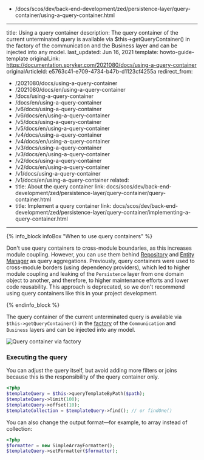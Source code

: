   - /docs/scos/dev/back-end-development/zed/persistence-layer/query-container/using-a-query-container.html
---
title: Using a query container
description: The query container of the current unterminated query is available via $this->getQueryContainer() in the factory of the communication and the Business layer and can be injected into any model.
last_updated: Jun 16, 2021
template: howto-guide-template
originalLink: https://documentation.spryker.com/2021080/docs/using-a-query-container
originalArticleId: e5763c41-e709-4734-b47b-d1123cf4255a
redirect_from:
  - /2021080/docs/using-a-query-container
  - /2021080/docs/en/using-a-query-container
  - /docs/using-a-query-container
  - /docs/en/using-a-query-container
  - /v6/docs/using-a-query-container
  - /v6/docs/en/using-a-query-container
  - /v5/docs/using-a-query-container
  - /v5/docs/en/using-a-query-container
  - /v4/docs/using-a-query-container
  - /v4/docs/en/using-a-query-container
  - /v3/docs/using-a-query-container
  - /v3/docs/en/using-a-query-container
  - /v2/docs/using-a-query-container
  - /v2/docs/en/using-a-query-container
  - /v1/docs/using-a-query-container
  - /v1/docs/en/using-a-query-container
related: 
  - title: About the query container
    link: docs/scos/dev/back-end-development/zed/persistence-layer/query-container/query-container.html
  - title: Implement a query container
    link: docs/scos/dev/back-end-development/zed/persistence-layer/query-container/implementing-a-query-container.html
---

{% info_block infoBox "When to use query containers" %}

Don't use query containers to cross-module boundaries, as this increases module coupling. However, you can use them behind [Repository](/docs/scos/dev/back-end-development/zed/persistence-layer/repository.html) and [Entity Manager](/docs/scos/dev/back-end-development/zed/persistence-layer/entity-manager.html) as query aggregations.
Previously, query containers were used to cross-module borders (using dependency providers), which led to higher module coupling and leaking of the `Persistence` layer from one domain object to another, and therefore, to higher maintenance efforts and lower code reusability. This approach is deprecated, so we don't recommend using query containers like this in your project development.

{% endinfo_block %}

The query container of the current unterminated query is available via `$this->getQueryContainer()` in the [factory](/docs/scos/dev/back-end-development/factory/factory.html) of the `Communication` and `Business` layers and can be injected into any model.

![Query container via factory](https://spryker.s3.eu-central-1.amazonaws.com/docs/Developer+Guide/Zed/Persistence+Layer/Query+Container/query-container-via-factory.png)

### Executing the query

You can adjust the query itself, but avoid adding more filters or joins because this is the responsibility of the query container only.

```php
<?php
$templateQuery = $this->queryTemplateByPath($path);
$templateQuery->limit(100);
$templateQuery->offset(10);
$templateCollection = $templateQuery->find(); // or findOne()
```

You can also change the output format—for example, to array instead of collection:

```php
<?php
$formatter = new SimpleArrayFormatter();
$templateQuery->setFormatter($formatter);
```
